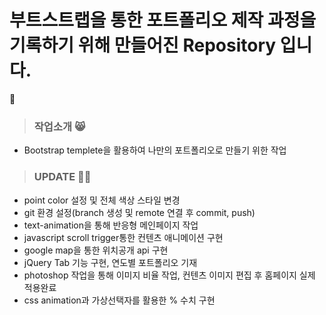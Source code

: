 # 부트스트랩을 통한 포트폴리오 제작 과정을 기록하기 위해 만들어진 Repository 입니다. 
:adult: 
> ### 작업소개 :smile_cat: 
- Bootstrap templete을 활용하여 나만의 포트폴리오로 만들기 위한 작업

> ### UPDATE :astronaut:
- point color 설정 및 전체 색상 스타일 변경
- git 환경 설정(branch 생성 및 remote 연결 후 commit, push)
- text-animation을 통해 반응형 메인페이지 작업
- javascript scroll trigger통한 컨텐츠 애니메이션 구현
- google map을 통한 위치공개 api 구현
- jQuery Tab 기능 구현, 연도별 포트폴리오 기재
- photoshop 작업을 통해 이미지 비율 작업, 컨텐츠 이미지 편집 후 홈페이지 실제 적용완료
- css animation과 가상선택자를 활용한 % 수치 구현